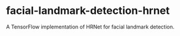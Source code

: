 # facial-landmark-detection-hrnet
A TensorFlow implementation of HRNet for facial landmark detection.

